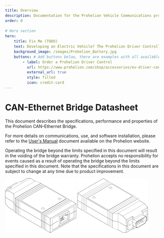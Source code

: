 ```yaml
---
title: Overview
description: Documentation for the Prohelion Vehicle Communications protocol
order: 0

# Hero section
hero:
    title: Fix Me (TODO)
    text: Developing an Electric Vehicle? The Prohelion Driver Controller Unit is designed to give you a head start with an off the shelf control platform to get you driving sooner.
    background_image: /images/Prohelion_Battery.jpg
    buttons: # Add buttons below, there are examples with all available options
        - label: Order a Prohelion Driver Control
          url: https://www.prohelion.com/shop/accessories/ev-driver-controls/
          external_url: true 
          style: filled
          icon: credit-card 
---
```


# CAN-Ethernet Bridge Datasheet

This document describes the specifications, performance and properties of the Prohelion CAN–Ethernet Bridge.

For more details on communications, use, and software installation, please refer to the [User's Manual](http://localhost:4000/CAN_Bus_To_Ethernet_Bridge/CAN-Ethernet_Bridge_User_Manual/index.md) document available on the Prohelion website.

Operating the bridge beyond the limits specified in this document will result in the voiding of the bridge warranty.  Prohelion accepts no responsibility for events caused as a result of operating the bridge beyond the limits specified in this document. Note that the specifications in this document are subject to change at any time due to product improvement.

![CAN Ethernet Bridge](images/introduction1.png)
![CAN Ethernet Bridge](images/introduction2.png)

